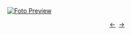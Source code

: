 [![Foto Preview](preview/n459.avif)](https://20essentials.github.io/project-000-459)

<div align="center" style="display: flex; justify-content: center;">
  <a  href="https://github.com/20essentials/project-000-458" target="_blank">&#8592;</a>
  &nbsp;&nbsp;
  <a  href="https://github.com/20essentials/project-000-460" target="_blank">&#8594;</a>
</div>
